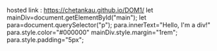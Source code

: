 hosted link : https://chetankau.github.io/DOM1/
let mainDiv=document.getElementById("main");
let para=document.querySelector("p");
para.innerText="Hello, I'm a div!"
para.style.color="#000000"
mainDiv.style.margin="1rem";
para.style.padding="5px";
